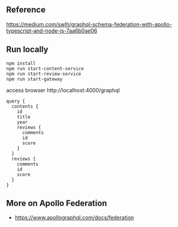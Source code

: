 ## Reference
https://medium.com/swlh/graphql-schema-federation-with-apollo-typescript-and-node-js-7aa6b0ae06

## Run locally
```
npm install
npm run start-content-service
npm run start-review-service
npm run start-gateway
```

access browser http://localhost:4000/graphql

```gql
query {
  contents {
    id
    title
    year
    reviews {
      comments
      id
      score
    }
  }
  reviews {
    comments
    id
    score
  }
}
```

## More on Apollo Federation

- https://www.apollographql.com/docs/federation
